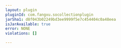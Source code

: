 ```yaml
---
layout: plugin
pluginId: com.fangxu.socollectionplugin
jarSha1: d8f043b02249bd3ee9999f5e7c454404c0a48eea
isJarAvailable: true
error: NONE
violations: []

---
```

